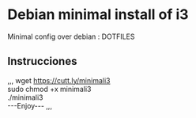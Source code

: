 # Debian minimal install of i3
Minimal config over debian : DOTFILES
## Instrucciones <br>
,,,
wget https://cutt.ly/minimali3 <br>
sudo chmod +x minimali3 <br>
./minimali3 <br>
---Enjoy---
,,,
